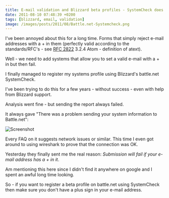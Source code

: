 ```yaml
---
title: E-mail validation and Blizzard beta profiles - SystemCheck does not like a plus sign in your e-mail address
date: 2011-08-10 07:48:39 +0200
tags: [blizzard, email, validation]
image: /images/posts/2011/08/Battle.net-Systemcheck.png
---
```


I've been annoyed about this for a long time. Forms that simply reject e-mail addresses with a + in them (perfectly valid according to the standards/RFC's - see [RFC 2822](http://www.faqs.org/rfcs/rfc2822.html) 3.2.4 Atom - definition of atext).

Well - we need to add systems that allow you to set a valid e-mail with a + in but then fail.

I finally managed to register my systems profile using Blizzard's battle.net SystemCheck.

I've been trying to do this for a few years - without success - even with help from Blizzard support.

Analysis went fine - but sending the report always failed.

It always gave "There was a problem sending your system information to Battle.net":

![Screenshot](/images/posts/2011/08/Battle.net-Systemcheck.png)

Every FAQ on it suggests network issues or similar. This time I even got around to using wireshark to prove that the connection was OK.

Yesterday they finally sent me the real reason: _Submission will fail if your e-mail address has a + in it_.

Am mentioning this here since I didn't find it anywhere on google and I spent an awful long time looking.

So - if you want to register a beta profile on battle.net using SystemCheck then make sure you don't have a plus sign in your e-mail address.

